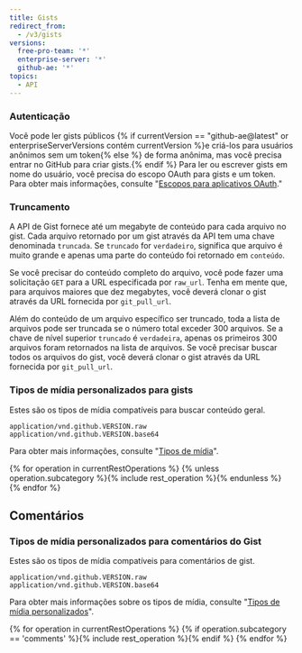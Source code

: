 ```yaml
---
title: Gists
redirect_from:
  - /v3/gists
versions:
  free-pro-team: '*'
  enterprise-server: '*'
  github-ae: '*'
topics:
  - API
---
```


### Autenticação

Você pode ler gists públicos {% if currentVersion == "github-ae@latest" or enterpriseServerVersions contém currentVersion %}e criá-los para usuários anônimos sem um token{% else %} de forma anônima, mas você precisa entrar no GitHub para criar gists.{% endif %} Para ler ou escrever gists em nome do usuário, você precisa do escopo OAuth para gists e um token. Para obter mais informações, consulte "[Escopos para aplicativos OAuth](/developers/apps/scopes-for-oauth-apps)."

<!-- When an OAuth client does not have the gists scope, the API will return a 404 "Not Found" response regardless of the validity of the credentials. The API will return a 401 "Bad credentials" response if the gists scope was given to the application but the credentials are invalid. -->

### Truncamento

A API de Gist fornece até um megabyte de conteúdo para cada arquivo no gist. Cada arquivo retornado por um gist através da API tem uma chave denominada `truncada`. Se `truncado` for `verdadeiro`, significa que arquivo é muito grande e apenas uma parte do conteúdo foi retornado em `conteúdo`.

Se você precisar do conteúdo completo do arquivo, você pode fazer uma solicitação `GET` para a URL especificada por `raw_url`. Tenha em mente que, para arquivos maiores que dez megabytes, você deverá clonar o gist através da URL fornecida por `git_pull_url`.

Além do conteúdo de um arquivo específico ser truncado, toda a lista de arquivos pode ser truncada se o número total exceder 300 arquivos. Se a chave de nível superior `truncado` é `verdadeira`, apenas os primeiros 300 arquivos foram retornados na lista de arquivos. Se você precisar buscar todos os arquivos do gist, você deverá clonar o gist através da URL fornecida por `git_pull_url`.

### Tipos de mídia personalizados para gists

Estes são os tipos de mídia compatíveis para buscar conteúdo geral.

    application/vnd.github.VERSION.raw
    application/vnd.github.VERSION.base64

Para obter mais informações, consulte "[Tipos de mídia](/rest/overview/media-types)".

{% for operation in currentRestOperations %}
  {% unless operation.subcategory %}{% include rest_operation %}{% endunless %}
{% endfor %}

## Comentários

### Tipos de mídia personalizados para comentários do Gist

Estes são os tipos de mídia compatíveis para comentários de gist.

    application/vnd.github.VERSION.raw
    application/vnd.github.VERSION.base64

Para obter mais informações sobre os tipos de mídia, consulte "[Tipos de mídia personalizados](/rest/overview/media-types)".

{% for operation in currentRestOperations %}
  {% if operation.subcategory == 'comments' %}{% include rest_operation %}{% endif %}
{% endfor %}
